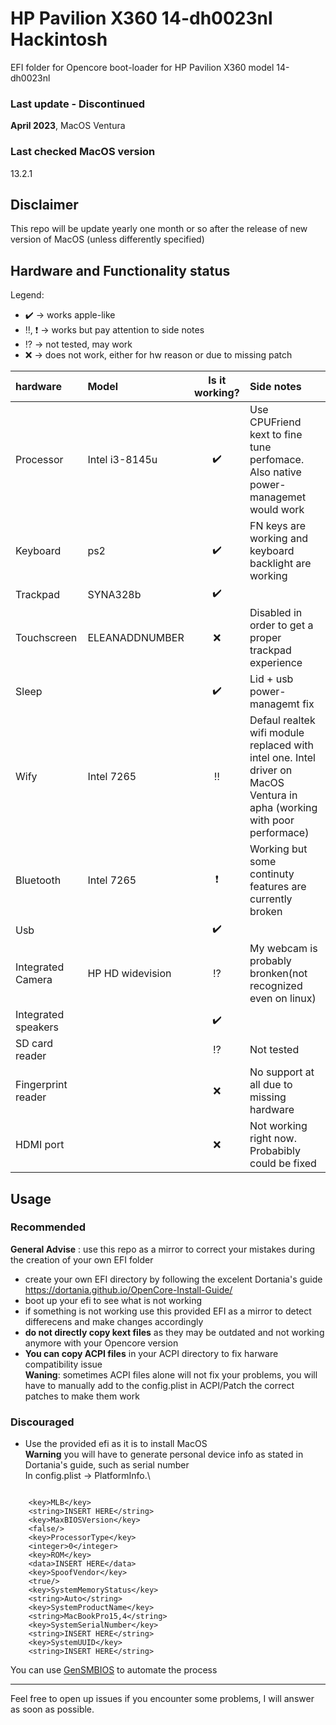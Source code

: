 # HP Pavilion X360 14-dh0023nl Hackintosh
EFI folder for Opencore boot-loader for HP Pavilion X360 model 14-dh0023nl
### Last update - Discontinued
**April 2023**, MacOS Ventura
### Last checked MacOS version
13.2.1
## Disclaimer
This repo will be update yearly one month or so after the release of new version of MacOS (unless differently specified)
## Hardware and Functionality status
Legend:
- :heavy_check_mark: -> works apple-like
- :bangbang:, :heavy_exclamation_mark: -> works but pay attention to side notes
- :interrobang: -> not tested, may work
- :x: -> does not work, either for hw reason or due to missing patch

|hardware|Model|Is it working?|Side notes|
|:-------|:----|:------------:|:---------|
|Processor|Intel i3-8145u|:heavy_check_mark:|Use CPUFriend kext to fine tune perfomace. Also native power-managemet would work|
|Keyboard|ps2|:heavy_check_mark:|FN keys are working and keyboard backlight are working|
|Trackpad|SYNA328b|:heavy_check_mark:||
|Touchscreen|ELEANADDNUMBER|:x:|Disabled in order to get a proper trackpad experience|
|Sleep||:heavy_check_mark:|Lid + usb power-managemt fix|
|Wify|Intel 7265|:bangbang:|Defaul realtek wifi module replaced with intel one. Intel driver on MacOS Ventura in apha (working with poor performace)|
|Bluetooth|Intel 7265|:heavy_exclamation_mark:|Working but some continuty features are currently broken|
|Usb||:heavy_check_mark:||
|Integrated Camera|HP HD widevision|:interrobang:|My webcam is probably bronken(not recognized even on linux)|
|Integrated speakers||:heavy_check_mark:||
|SD card reader||:interrobang:|Not tested|
|Fingerprint reader||:x:|No support at all due to missing hardware|
|HDMI port||:x:|Not working right now. Probabibly could be fixed|
## Usage
### Recommended
**General Advise** : use this repo as a mirror to correct your mistakes during the creation of your own EFI folder
- create your own EFI directory by following the excelent Dortania's guide\
 https://dortania.github.io/OpenCore-Install-Guide/
- boot up your efi to see what is not working
- if something is not working use this provided EFI as a mirror to detect differecens and make changes accordingly
- **do not directly copy kext files** as they may be outdated and not working anymore with your Opencore version 
- **You can copy ACPI files** in your ACPI directory to fix harware compatibility issue\
**Waning**: sometimes ACPI files alone will not fix your problems, you will have to manually add to the config.plist in ACPI/Patch the correct patches to make them work

### Discouraged
- Use the provided efi as it is to install MacOS\
**Warning** you will have to generate personal device info as stated in Dortania's guide, such as serial number\
In config.plist -> PlatformInfo.\

```

	<key>MLB</key>
	<string>INSERT HERE</string>
	<key>MaxBIOSVersion</key>
	<false/>
	<key>ProcessorType</key>
	<integer>0</integer>
	<key>ROM</key>
	<data>INSERT HERE</data>
	<key>SpoofVendor</key>
	<true/>
	<key>SystemMemoryStatus</key>
	<string>Auto</string>
	<key>SystemProductName</key>
	<string>MacBookPro15,4</string>
	<key>SystemSerialNumber</key>
	<string>INSERT HERE</string>
	<key>SystemUUID</key>
	<string>INSERT HERE</string>
```
You can use [GenSMBIOS](https://github.com/corpnewt/GenSMBIOS) to automate the process

---
Feel free to open up issues if you encounter some problems, I will answer as soon as possible.
